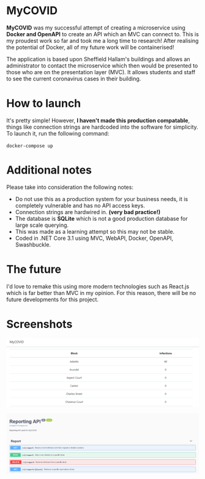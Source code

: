 # MyCOVID
**MyCOVID** was my successful attempt of creating a microservice using **Docker and OpenAPI** to create an API which an MVC can connect to. This is my proudest work so far and took me a long time to research! After realising the potential of Docker, all of my future work will be containerised!

The application is based upon Sheffield Hallam's buildings and allows an administrator to contact the microservice which then would be presented to those who are on the presentation layer (MVC). It allows students and staff to see the current coronavirus cases in their building.

# How to launch
It's pretty simple! However, **I haven't made this production compatable**, things like connection strings are hardcoded into the software for simplicity. To launch it, run the following command:

`docker-compose up`

# Additional notes
Please take into consideration the following notes:
- Do not use this as a production system for your business needs, it is completely vulnerable and has no API access keys.
- Connection strings are hardwired in. **(very bad practice!)**
- The database is **SQLite** which is not a good production database for large scale querying.
- This was made as a learning attempt so this may not be stable.
- Coded in .NET Core 3.1 using MVC, WebAPI, Docker, OpenAPI, Swashbuckle.

# The future
I'd love to remake this using more modern technologies such as React.js which is far better than MVC in my opinion. For this reason, there will be no future developments for this project.

# Screenshots

![MVC View](https://github.com/WelpNathan/MyCOVID/blob/master/img/mvc.PNG?raw=true)

![OpenAPI View](https://github.com/WelpNathan/MyCOVID/blob/master/img/swag.PNG?raw=true)